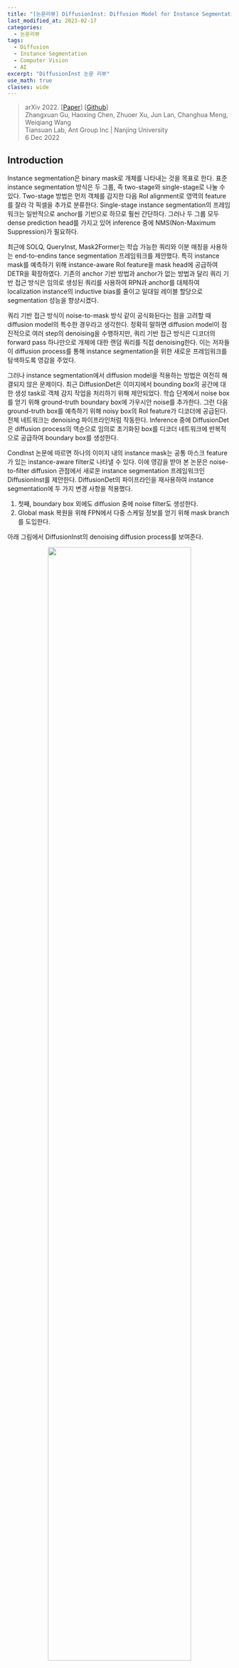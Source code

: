 ```yaml
---
title: "[논문리뷰] DiffusionInst: Diffusion Model for Instance Segmentation"
last_modified_at: 2023-02-17
categories:
  - 논문리뷰
tags:
  - Diffusion
  - Instance Segmentation
  - Computer Vision
  - AI
excerpt: "DiffusionInst 논문 리뷰"
use_math: true
classes: wide
---
```


> arXiv 2022. [[Paper](https://arxiv.org/abs/2212.02773)] [[Github](https://github.com/chenhaoxing/DiffusionInst)]  
> Zhangxuan Gu, Haoxing Chen, Zhuoer Xu, Jun Lan, Changhua Meng, Weiqiang Wang  
> Tiansuan Lab, Ant Group Inc | Nanjing University  
> 6 Dec 2022  

## Introduction
Instance segmentation은 binary mask로 개체를 나타내는 것을 목표로 한다. 표준 instance segmentation 방식은 두 그룹, 즉 two-stage와 single-stage로 나눌 수 있다. Two-stage 방법은 먼저 객체를 감지한 다음 RoI alignment로 영역의 feature를 잘라 각 픽셀을 추가로 분류한다. Single-stage instance segmentation의 프레임워크는 일반적으로 anchor를 기반으로 하므로 훨씬 간단하다. 그러나 두 그룹 모두 dense prediction head를 가지고 있어 inference 중에 NMS(Non-Maximum Suppression)가 필요하다.

최근에 SOLQ, QueryInst, Mask2Former는 학습 가능한 쿼리와 이분 매칭을 사용하는 end-to-endins tance segmentation 프레임워크를 제안했다. 특히 instance mask를 예측하기 위해 instance-aware RoI feature을 mask head에 공급하여 DETR을 확장하였다. 기존의 anchor 기반 방법과 anchor가 없는 방법과 달리 쿼리 기반 접근 방식은 임의로 생성된 쿼리를 사용하여 RPN과 anchor를 대체하여 localization instance의 inductive bias를 줄이고 일대일 레이블 할당으로 segmentation 성능을 향상시켰다.

쿼리 기반 접근 방식이 noise-to-mask 방식 같이 공식화된다는 점을 고려할 때 diffusion model의 특수한 경우라고 생각한다. 정확히 말하면 diffusion model이 점진적으로 여러 step의 denoising을 수행하지만, 쿼리 기반 접근 방식은 디코더의 forward pass 하나만으로 개체에 대한 랜덤 쿼리를 직접 denoising한다. 이는 저자들이 diffusion process를 통해 instance segmentation을 위한 새로운 프레임워크를 탐색하도록 영감을 주었다. 

그러나 instance segmentation에서 diffusion model을 적용하는 방법은 여전히 해결되지 않은 문제이다. 최근 DiffusionDet은 이미지에서 bounding box의 공간에 대한 생성 task로 객체 감지 작업을 처리하기 위해 제안되었다. 학습 단계에서 noise box를 얻기 위해 ground-truth boundary box에 가우시안 noise를 추가한다. 그런 다음 ground-truth box를 예측하기 위해 noisy box의 RoI feature가 디코더에 공급된다. 전체 네트워크는 denoising 파이프라인처럼 작동한다. Inference 중에 DiffusionDet은 diffusion process의 역순으로 임의로 초기화된 box를 디코더 네트워크에 반복적으로 공급하여 boundary box를 생성한다. 

CondInst 논문에 따르면 하나의 이미지 내의 instance mask는 공통 마스크 feature가 있는 instance-aware filter로 나타낼 수 있다. 이에 영감을 받아 본 논문은 noise-to-filter diffusion 관점에서 새로운 instance segmentation 프레임워크인 DiffusionInst를 제안한다. DiffusionDet의 파이프라인을 재사용하여 instance segmentation에 두 가지 변경 사항을 적용했다. 

1. 첫째, boundary box 외에도 diffusion 중에 noise filter도 생성한다.
2. Global mask 복원을 위해 FPN에서 다중 스케일 정보를 얻기 위해 mask branch를 도입한다. 

아래 그림에서 DiffusionInst의 denoising diffusion process를 보여준다.

<center><img src='{{"/assets/img/diffinst/diffinst-fig1.PNG" | relative_url}}' width="80%"></center>
<br>
Multi-step inference를 수행하는 능력 외의 또 다른 장점은 noisy라게 생성된 필터가 무작위로 선택된 시간 $$t \in \{0, 1, \cdots, T\}$$에 따라 다른 분포의 noise를 포함할 수 있다는 것이다. 경우에 따라 $T$ denoising step는 $T$개의 다른 분포의 noise로 볼 수 있으며, 이는 학습의 어려움을 크게 증가시키고 모델 견고성과 성능에 크게 기여한다. 

## Methodology
### 1. Preliminaries
#### Diffusion Model
최근 diffusion model은 일반적으로 2개의 Markov chain을 사용한다. 하나는 이미지에 noise를 더하는 forward chain이고, 다른 하나는 noise를 제거하여 이미지를 복원하는 reverse chain이다. 데이터 분포 $x_0 \sim q(x_0)$가 주어지면 $t$에서의 forward process를 $q(x_t \vert x_{t-1})$로 정의한다. 이 process는 점진적으로 가우시안 noise를 분산 schedule에 따라 데이터에 추가한다.

$$
\begin{equation}
q(x_t \vert x_{t-1}) = \mathcal{N} (x_t; \sqrt{1 - \beta_t} x_{t-1}, \beta_t I)
\end{equation}
$$

$x_0$가 주어지면 $\epsilon \sim \mathcal{N}(0,I)$을 샘플링하여 $x_t$의 샘플을 쉽게 얻을 수 있다. 

$$
\begin{equation}
x_t = \sqrt{\vphantom{1} \bar{\alpha}_t} x_0 + \sqrt{1 - \bar{\alpha}_t} \epsilon, \quad \quad \bar{\alpha}_t = \prod_{s=0}^t (1 - \beta_s)
\end{equation}
$$

신경망은 서로 다른 $$t \in \{1, \cdots, T\}$$에 대하여 $x_t$에서 $x_0$를 예측하도록 학습된다. Inference 시에는 random noise $x_T$에서 시작하여 반복적으로 reverse chain을 적용하여 $x_0$를 얻는다. 

#### DiffusionDet
Object detection task의 첫 번째 diffusion model이다. 데이터 샘플은 bounding box의 집합 $x_0 = b$이고, $b \in \mathbb{R}^{N \times 4}$는 $N$개의 box로 이루어진 집합이다. 

학습 중에는 먼저 diffusion process를 구성한 뒤 이 process를 reverse한다. 원래 ground-truth box에 추가로 box를 padding하면 모델이 고정된 수의 instance box를 처리할 수 있다. Set prediction loss는 레이블 할당 전략으로 optimal transport assignment을 사용하여 전체 DiffusionDet를 최적화하는 데 활용된다. 

DiffusionDet의 inference 과정은 추가로 DDIM을 사용하여 다음 step을 위한 box를 복원한다. 

### 2. Mask Representation
Instance는 일반적으로 binary mask로 표시된다. 그러나 PolarMask와 BlendMask에 따르면 instance mask에 대한 다양한 표현 방법이 있다. 예를 들어 PolarMask는 극좌표를 사용하여 instance mask를 공식화한다. 360도를 36방향으로 나누어 중심점에서 36차원 벡터로 하나의 마스크를 나타내며 각 값은 반직선 길이를 나타낸다. 경우에 따라 상자(4차원 벡터)가 매우 거친 마스크로 보일 수도 있다. 

결과적으로 dynamic mask head를 사용하여 CondInst를 따르는 instance mask를 나타낸다. 구체적으로 instance mask는 mask branch와 instance별 필터 $\theta \in \mathbb{R}^d$에서 instance에 구애받지 않는 mask feature map $F_{mask}$를 convolution하여 생성할 수 있으며 다음과 같이 계산된다.

$$
\begin{equation}
m = \phi (F_{mask}; \theta)
\end{equation}
$$

$F_{mask}$는 FPN feature $$\{P_3, P_4, P_5\}$$로 이루어진 multi-scale fused feature map이다. $m \in \mathbb{R}^{H \times W}$는 예측된 binary mask이다. $\phi$는 mask head를 나타내며 필터 $\theta$를 가중치로 하는 3개의 1$\times$1 convolutional layer로 구성된다. 

Diffusion process에서 instance mask를 나타내기 위해 필터를 사용하면 두 가지 이점이 있다. 하나는 전체 마스크에 대한 random noise를 직접 제거하는 것이므로 벡터보다 훨씬 더 복잡하다. DiffusionDet은 noise-to-box 세팅에서 놀라운 결과를 보여주었지만, noise-to-box의 성공으로 noise-to-filter 프로세스를 제안하는 것은 자연스럽다. 

또 다른 이점은 광범위하게 사용되는 box-to-mask 예측 방식, 즉 RoI feature를 local mask로 디코딩하는 것을 global mask 예측을 위한 dynamic mask head로 대체한다는 것이다. Boundary box와 달리 instance box는 instance 가장자리에 대한 더 높은 요구 사항으로 인해 더 큰 receptive field가 필요하다. RoI feature는 일반적으로 instance 가장자리의 디테일이 모두 누락된 크기의 다운샘플링된 feature map에서 잘린다. 이를 위해 마스크를 필터와 multi-scale feature의 조합으로 표현하면 만족스러운 instance segmentation 성능으로 DiffusionInst를 구축하는 데 도움이 될 수 있다. 

### 3. DiffusionInst
위와 같은 CondInst의 마스크 표현 방법을 사용하면 DiffusionInst의 데이터 샘플을 instance segmentation을 위한 필터 $x_0 = \theta$로 간주할 수 있다. DiffusionInst의 전체 프레임워크는 아래 그림에 설명되어 있다. 

<center><img src='{{"/assets/img/diffinst/diffinst-fig2.PNG" | relative_url}}' width="80%"></center>
<br>
전체 아키텍처는 주로 다음 구성 요소를 포함한다. 

1. CNN (ex. ResNet-50)이나 Swin (ex. Swin-B) backbone을 사용하여 FPN으로 컴팩트한 visual feature 표현을 추출한다. 
2. FPN으로부터 여러 스케일 정보를 융합하기 위해 mask branch가 활용되며, 이는 mask feature $F_{mask} \in \mathbb{R}^{c \times H/4 \times W/4}$를 출력한다. 

이 두 구성 요소는 인코더처럼 작동하며, 입력 이미지는 feature 추출을 위해 한 번만 전달한다. 

3. 디코더의 경우 필터와 연결된 noisy한 boundary box 집합을 입력으로 사용하여 denoising process로 box와 필터를 정제한다. 이 구성 요소는 DiffusionDet에서 빌려온 것이며 반복적으로 호출할 수 있다.
4. Mask feature $F_{mask}$와 denoising 필터를 사용하여 instance mask를 재구성한다. DiffusionDet과 마찬가지로 boundary box에 최적화 대상을 유지하지만 더 나은 이해를 위해 생략한다.

#### Training
학습하는 동안 해당 boundary box에 의존하는 ground-truth에서 noise 필터로의 diffusion process를 구성하는 경향이 있다. Noise를 추가한 후 모델을 학습시켜 이 process를 reverse한다. 입력 이미지에 $N$개의 instacne mask $(m^{gt} \in \mathbb{R}^{N \times H \times W})$가 있다고 가정하면 분할해야 한다. 이 ground-truth box를 noisy한 box로 만들기 위해 시간 $t$를 랜덤하게 선택한다. 학습을 위한 noisy한 instance 필터도 noisy한 box feature와 하나의 fully-connected layer $\eta$로 생성된다. Ground-truth padding과 손상에 대한 디테일은 DiffusionDet에서 찾을 수 있다. 결론적으로 예측된 instance mask를 다음과 같이 얻을 수 있다 (디코더의 denoising process는 $f(b, t)$로 표시됨).

$$
\begin{aligned}
b_t & = \sqrt{\vphantom{1} \bar{\alpha}_t} b_0^{gt} + \sqrt{1 - \bar{\alpha}_t} \epsilon \\
\theta_0 & = \eta (f(b_t, t)) \\
m & = \phi (F_{mask}; \theta_0)
\end{aligned}
$$

CondInst에서 사용한 dice loss를 함께 사용하여 다음과 같은 목적 함수를 얻을 수 있다.

$$
\begin{equation}
L_{overall} = L_{det} + \lambda L_{dice} (m, m^{gt})
\end{equation}
$$

$L_{det}$는 DiffusionDet의 loss이고 $\lambda = 5$로 두어 두 loss의 균형을 맞춘다. DiffusionDet을 따라 여러 디코더 단계에서 여러 supervision을 수행한다. 

#### Inference
DiffusionDet의 inference 파이프라인은 noise에서 instance 필터로의 denoising sampling process이다. 가우시안 분포에서 샘플링한 $b_T$에서 시작하여 모델은 점진적으로 예측을 정제한다. 

$$
\begin{aligned}
b_0 & = f(\cdots (f(b_{T-s}, T-s))), \quad s = \{0, \cdots, T\} \\
\theta_0 & = \eta (b_0) \\
m & = \phi (F_{mask}; \theta_0)
\end{aligned}
$$

DiffusionDet과 같이 본 논문의 모델도 DDIM을 사용한다. 

### 4. Discussion
Diffusion model을 instacne segmentation task에 성공적으로 도입했지만 일부 측면은 여전히 개선이 필요하다. 

1. Ground-truth 필터를 얻기 어렵기 때문에 noise-to-filter 프로세스가 여전히 boundary box에 의존한다. 저자들은 앞으로의 연구에서 boundary box의 목적 함수 없이 DiffusionInst를 직접 학습할 수 있는지 확인한다고 한다. 
2. Multi-step denoising의 상당한 성능 향상이 필요하다. 구체적으로 4-step denoising을 수행할 때 1% 미만의 AP만 향상된다. 저자들은 앞으로의 연구에서 DDIM 대신 새로운 샘플 전략을 연구하여 보다 효과적인 multi-step denoising을 유도하고자 한다. 
3. 생성 task를 처리하기 위해 diffusion model이 자연스럽게 제안되기 때문에 판별 task에서 noise-to-filter 프로세스는 정확한 instance context가 조건으로 필요하다. Instance context는 대표적인 backbone feature와 넓은 receptive field에 크게 의존한다. 
4. DiffusionInst는 SOLO와 Mask RCNN과 같은 표준 instacne segmentation 접근 방식보다 만족스러운 성능을 얻기 위해 더 많은 epoch을 사용한다. Inference 동안 DiffusionInst의 속도도 느리다. 더 빠른 학습과 더 효율적인 denoising process를 설계하는 방법은 필수적이지만 아직 연구되지 않았다.

## Experiments
- 데이터셋: COCO, LVISv1.0 (LVIS는 COCO와 동일한 이미지를 사용하지만 긴 instacne에 집중한 데이터셋)
- Implement Details
  - Backbone: ResNet-50, ResNet-101, Swin-Base, Swin-Large에 FPN 사용
  - Swin transformer backbone은 224$\times$224 ImageNet22k에서 사전 학습됨
  - AdamW optimizer (learning rate = $2.5 \times 10^{-5}$, weight decay = $1 \times 10^{-4}$), batch size 32
  - Data augmentation: random horizontal flip, scale jitter, random crop (MixUp, Mosaic은 사용되지 않음)
  - 8개의 A100 GPU로 26시간 학습

### 1. Comparison with State-of-the-art
#### COCO validation set
<center><img src='{{"/assets/img/diffinst/diffinst-table1.PNG" | relative_url}}' width="80%"></center>
<br>
위 표는 COCO validation set에서의 instacne segmentation 결과이다. 표로부터 4가지 결론을 얻을 수 있다. 

1. Backbone의 유연성과 capacity가 증가하면 성능이 좋아진다. 
2. RPN을 제거하면 instance 위치를 모델이 직접 찾아야 하므로 수렴이 느려진다. 
3. Multi-step denoising은 이점이 있지만 diffusion model의 경우 FPS가 감소한다. 
4. DiffusionInst는 큰 instacne에 대하여 성능이 좋지만 몇몇 작은 instacne는 놓친다. 이는 더 넓은 receptive field가 필요함을 뜻한다. 

#### COCO test-dev set
<center><img src='{{"/assets/img/diffinst/diffinst-table2.PNG" | relative_url}}' width="47%"></center>

#### LVIS dataset
<center><img src='{{"/assets/img/diffinst/diffinst-table3.PNG" | relative_url}}' width="47%"></center>

### 2. Ablation Studies
<center><img src='{{"/assets/img/diffinst/diffinst-table4.PNG" | relative_url}}' width="47%"></center>

### 3. Visualizations
<center><img src='{{"/assets/img/diffinst/diffinst-fig3.PNG" | relative_url}}' width="95%"></center>
